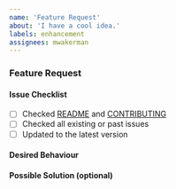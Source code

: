 ```yaml
---
name: 'Feature Request'
about: 'I have a cool idea.'
labels: enhancement
assignees: mwakerman
---
```


### Feature Request

#### Issue Checklist
- [ ] Checked [README](README.md) and [CONTRIBUTING](CONTRIBUTING.md)
- [ ] Checked all existing or past issues
- [ ] Updated to the latest version

#### Desired Behaviour
<!--- Tell us what you would like to happen -->

#### Possible Solution (optional)
<!--- Not obligatory, but break the behaviour into actionable steps. -->